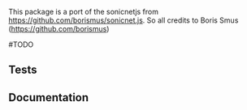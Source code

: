 This package is a port of the sonicnetjs from https://github.com/borismus/sonicnet.js.
So all credits to Boris Smus (https://github.com/borismus)

#TODO
## Tests
## Documentation
